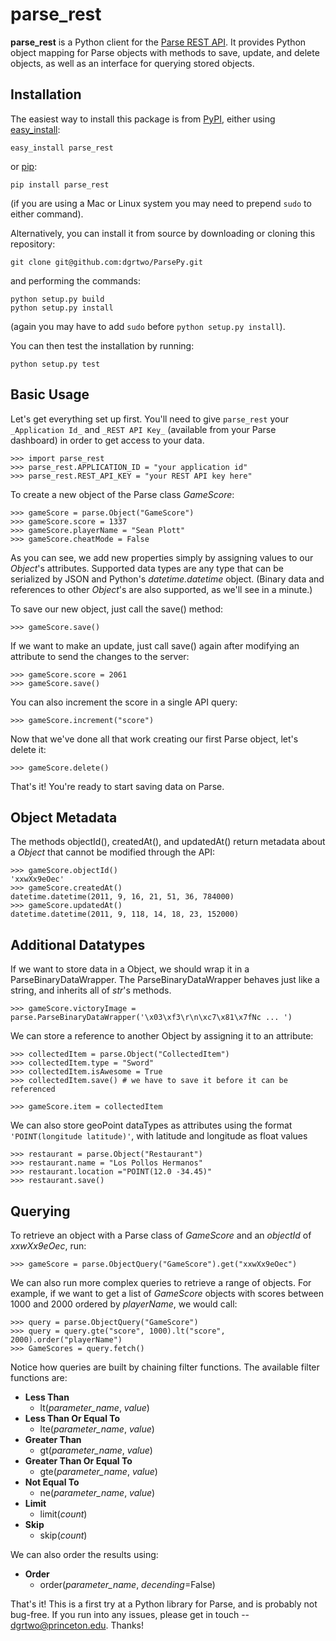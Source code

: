 parse_rest
==========

**parse_rest** is a Python client for the [Parse REST API](https://www.parse.com/docs/rest). It provides Python object mapping for Parse objects with methods to save, update, and delete objects, as well as an interface for querying stored objects.

Installation
------------

The easiest way to install this package is from [PyPI](http://pypi.python.org/pypi), either using [easy_install](http://packages.python.org/distribute/easy_install.html):

    easy_install parse_rest

or [pip](http://pypi.python.org/pypi/pip):

    pip install parse_rest

(if you are using a Mac or Linux system you may need to prepend `sudo` to either command).

Alternatively, you can install it from source by downloading or cloning this repository:

    git clone git@github.com:dgrtwo/ParsePy.git

and performing the commands:

    python setup.py build
    python setup.py install

(again you may have to add `sudo` before `python setup.py install`).

You can then test the installation by running:

    python setup.py test


Basic Usage
-----------

Let's get everything set up first. You'll need to give `parse_rest` your `_Application Id_` and `_REST API Key_` (available from your Parse dashboard) in order to get access to your data.

~~~~~ {python}
>>> import parse_rest
>>> parse_rest.APPLICATION_ID = "your application id"
>>> parse_rest.REST_API_KEY = "your REST API key here"
~~~~~

To create a new object of the Parse class _GameScore_:

~~~~~ {python}
>>> gameScore = parse.Object("GameScore")
>>> gameScore.score = 1337
>>> gameScore.playerName = "Sean Plott"
>>> gameScore.cheatMode = False
~~~~~

As you can see, we add new properties simply by assigning values to our _Object_'s attributes. Supported data types are any type that can be serialized by JSON and Python's _datetime.datetime_ object. (Binary data and references to other _Object_'s are also supported, as we'll see in a minute.)

To save our new object, just call the save() method:

~~~~~ {python}
>>> gameScore.save()
~~~~~

If we want to make an update, just call save() again after modifying an attribute to send the changes to the server:

~~~~~ {python}
>>> gameScore.score = 2061
>>> gameScore.save()
~~~~~

You can also increment the score in a single API query:

~~~~~ {python}
>>> gameScore.increment("score")
~~~~~

Now that we've done all that work creating our first Parse object, let's delete it:

~~~~~ {python}
>>> gameScore.delete()
~~~~~

That's it! You're ready to start saving data on Parse.

Object Metadata
---------------

The methods objectId(), createdAt(), and updatedAt() return metadata about a _Object_ that cannot be modified through the API:

~~~~~ {python}
>>> gameScore.objectId()
'xxwXx9eOec'
>>> gameScore.createdAt()
datetime.datetime(2011, 9, 16, 21, 51, 36, 784000)
>>> gameScore.updatedAt()
datetime.datetime(2011, 9, 118, 14, 18, 23, 152000)
~~~~~

Additional Datatypes
--------------------

If we want to store data in a Object, we should wrap it in a ParseBinaryDataWrapper. The ParseBinaryDataWrapper behaves just like a string, and inherits all of _str_'s methods.

~~~~~ {python}
>>> gameScore.victoryImage = parse.ParseBinaryDataWrapper('\x03\xf3\r\n\xc7\x81\x7fNc ... ')
~~~~~

We can store a reference to another Object by assigning it to an attribute:

~~~~~ {python}
>>> collectedItem = parse.Object("CollectedItem")
>>> collectedItem.type = "Sword"
>>> collectedItem.isAwesome = True
>>> collectedItem.save() # we have to save it before it can be referenced

>>> gameScore.item = collectedItem
~~~~~

We can also store geoPoint dataTypes as attributes using the format <code>'POINT(longitude latitude)'</code>, with latitude and longitude as float values

~~~~~ {python}
>>> restaurant = parse.Object("Restaurant")
>>> restaurant.name = "Los Pollos Hermanos"
>>> restaurant.location ="POINT(12.0 -34.45)"
>>> restaurant.save()
~~~~~


Querying
--------

To retrieve an object with a Parse class of _GameScore_ and an _objectId_ of _xxwXx9eOec_, run:

~~~~~ {python}
>>> gameScore = parse.ObjectQuery("GameScore").get("xxwXx9eOec")
~~~~~

We can also run more complex queries to retrieve a range of objects. For example, if we want to get a list of _GameScore_ objects with scores between 1000 and 2000 ordered by _playerName_, we would call:

~~~~~ {python}
>>> query = parse.ObjectQuery("GameScore")
>>> query = query.gte("score", 1000).lt("score", 2000).order("playerName")
>>> GameScores = query.fetch()
~~~~~

Notice how queries are built by chaining filter functions. The available filter functions are:

* **Less Than**
    * lt(_parameter_name_, _value_)
* **Less Than Or Equal To**
    * lte(_parameter_name_, _value_)
* **Greater Than**
    * gt(_parameter_name_, _value_)
* **Greater Than Or Equal To**
    * gte(_parameter_name_, _value_)
* **Not Equal To**
    * ne(_parameter_name_, _value_)
* **Limit**
    * limit(_count_)
* **Skip**
    * skip(_count_)

We can also order the results using:

* **Order**
    * order(_parameter_name_, _decending_=False)

That's it! This is a first try at a Python library for Parse, and is probably not bug-free. If you run into any issues, please get in touch -- dgrtwo@princeton.edu. Thanks!
